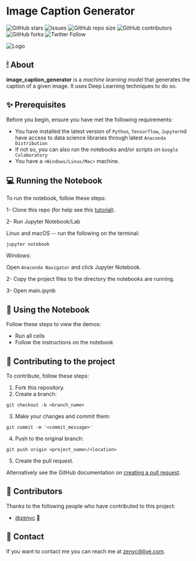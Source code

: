# Image Caption Generator

<!--- These are examples. See https://shields.io for others or to customize this set of shields. You might want to include dependencies, project status and licence info here --->
![GitHub stars](https://img.shields.io/github/stars/zenyc/image_caption_generator?style=social)
![Issues](https://img.shields.io/github/issues/zenyc/image_caption_generator)
![GitHub repo size](https://img.shields.io/github/repo-size/zenyc/image_caption_generator)
![GitHub contributors](https://img.shields.io/github/contributors/zenyc/image_caption_generator)
![GitHub forks](https://img.shields.io/github/forks/zenyc/image_caption_generator?style=social)
![Twitter Follow](https://img.shields.io/twitter/follow/dialhaseeb?style=social)

![Logo](https://github.com/zenyc/zenyc/blob/master/logo-small.png)

## 🕯 About
**image_caption_generator** is a *machine learning model* that generates the caption of a given image. It uses Deep Learning techniques to do so.

<!--- Additional line of information text about what the project does. Your introduction should be around 2 or 3 sentences. Don't go overboard, people won't read it.--->

## ✨ Prerequisites

Before you begin, ensure you have met the following requirements:
<!--- These are just example requirements. Add, duplicate or remove as required --->
* You have installed the latest version of `Python`, `Tensorflow`, `Jupyter`nd have access to data science libraries through latest `Anaconda Distribution`
* If not so, you can also run the notebooks and/or scripts on `Google Colaboratory`
* You have a `<Windows/Linux/Mac>` machine. 


## 💻 Running the Notebook


To run the notebook, follow these steps:

1- Clone this repo (for help see this [tutorial](https://help.github.com/articles/cloning-a-repository/)).

2- Run Jupyter Notebook/Lab

Linux and macOS -- run the following on the terminal:
```
jupyter notebook
```

Windows:

Open `Anaconda Navigator` and click Jupyter Notebook.

2- Copy the project files to the directory the notebooks are running.

3- Open main.ipynb

## 📓 Using the Notebook

Follow these steps to view the demos:

* Run all cells
* Follow the instructions on the notebook

<!--- Add run commands and examples you think users will find useful. Provide an options reference for bonus points! -->

## 🙌 Contributing to the project
<!--- If your README is long or you have some specific process or steps you want contributors to follow, consider creating a separate CONTRIBUTING.md file--->
To contribute, follow these steps:

1. Fork this repository.
2. Create a branch: 

```
git checkout -b <branch_name>
```

3. Make your changes and commit them: 
```
git commit -m '<commit_message>'
```
4. Push to the original branch: 
```
git push origin <project_name>/<location>
```
5. Create the pull request.

Alternatively see the GitHub documentation on [creating a pull request](https://help.github.com/en/github/collaborating-with-issues-and-pull-requests/creating-a-pull-request).

## 💖 Contributors

Thanks to the following people who have contributed to this project:

* [@zenyc](https://github.com/zenyc) 📖

<!--- You might want to consider using something like the [All Contributors](https://github.com/all-contributors/all-contributors) specification and its [emoji key](https://allcontributors.org/docs/en/emoji-key). --->

## 👀 Contact

If you want to contact me you can reach me at <zenyc@live.com>.

